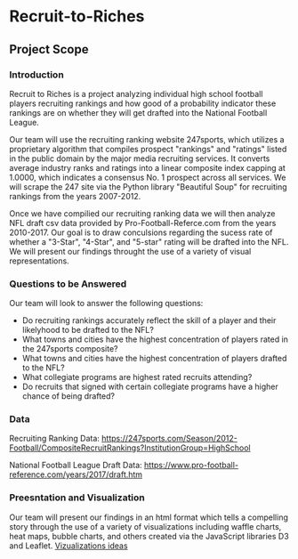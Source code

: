 # Recruit-to-Riches

## Project Scope

### Introduction
Recruit to Riches is a project analyzing individual high school football players recruiting rankings and how good of a probability indicator these rankings are on whether they will get drafted into the National Football League.

Our team will use the recruiting ranking website 247sports, which utilizes a proprietary algorithm that compiles prospect "rankings" and "ratings" listed in the public domain by the major media recruiting services. It converts average industry ranks and ratings into a linear composite index capping at 1.0000, which indicates a consensus No. 1 prospect across all services. We will scrape the 247 site via the Python library "Beautiful Soup" for recruiting rankings from the years 2007-2012.

Once we have compilied our recruiting ranking data we will then analyze NFL draft csv data provided by Pro-Football-Referce.com from the years 2010-2017. Our goal is to draw conculsions regarding the sucess rate of whether a "3-Star", "4-Star", and "5-star" rating will be drafted into the NFL. We will present our findings throught the use of a variety of visual representations.

### Questions to be Answered 
Our team will look to answer the following questions:

* Do recruiting rankings accurately reflect the skill of a player and their likelyhood to be drafted to the NFL?
* What towns and cities have the highest concentration of players rated in the 247sports composite?
* What towns and cities have the highest concentration of players drafted to the NFL? 
* What collegiate programs are highest rated recruits attending?
* Do recruits that signed with certain collegiate programs have a higher chance of being drafted?


### Data
Recruiting Ranking Data: https://247sports.com/Season/2012-Football/CompositeRecruitRankings?InstitutionGroup=HighSchool

National Football League Draft Data: https://www.pro-football-reference.com/years/2017/draft.htm

### Preesntation and Visualization 
Our team will present our findings in an html format which tells a compelling story through the use of a variety of visualizations including waffle charts, heat maps, bubble charts, and others created via the JavaScript libraries D3 and Leaflet. [Vizualizations ideas](example_visuals.md)


